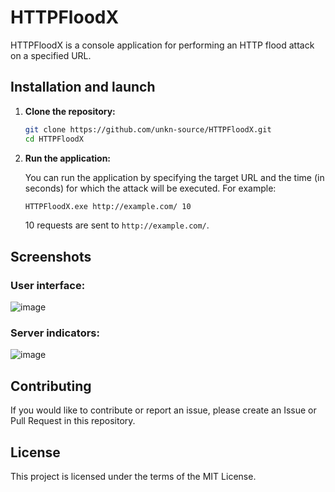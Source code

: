 # HTTPFloodX

HTTPFloodX is a console application for performing an HTTP flood attack on a specified URL.

## Installation and launch

1. **Clone the repository:**

    ```bash
    git clone https://github.com/unkn-source/HTTPFloodX.git
    cd HTTPFloodX
    ```

2. **Run the application:**

    You can run the application by specifying the target URL and the time (in seconds) for which the attack will be executed. For example:

    ```bash
   HTTPFloodX.exe http://example.com/ 10
    ```
    10 requests are sent to `http://example.com/`.

## Screenshots

### **User interface:**
![image](https://github.com/unkn-source/HTTPFloodX/assets/165537535/ee9def91-511b-4d06-9339-9db5a02a3d56)
### **Server indicators:**
![image](https://github.com/unkn-source/HTTPFloodX/assets/165537535/c85236c5-bc18-47f3-b976-632862e3dbb2)

## Contributing

If you would like to contribute or report an issue, please create an Issue or Pull Request in this repository.

## License

This project is licensed under the terms of the MIT License.
